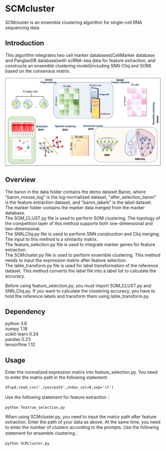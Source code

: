 # SCMcluster
SCMcluster is an ensemble clustering algorithm for single-cell RNA sequencing data.

## Introduction
This algorithm integrates two cell marker databases(CellMarker database and PanglaoDB database)with scRNA-seq data for feature extraction, and constructs an ensemble clustering model(including SNN-Cliq and SOM) based on the consensus matrix.

![image](https://github.com/HaoWuLab-Bioinformatics/SCMcluster/blob/main/flowchart.png)
## Overview
The baron in the data folder contains the demo dataset Baron, where "baron_mouse_log" is the log-normalized dataset, "after_selection_baron" is the feature extraction dataset, and "baron_labels" is the label dataset. The marker folder contains the marker data merged from the marker database.    
The SOM_CLUST.py file is used to perform SOM clustering. The topology of the competition layer of this method supports both one-dimensional and two-dimensional.          
The SNN_Cliq.py file is used to perform SNN construction and Cliq merging. The input to this method is a similarity matrix.     
The feature_selection.py file is used to integrate marker genes for feature extraction.            
The SCMcluster.py file is used to perform ensemble clustering. This method needs to input the expression matrix after feature selection.         
The lable_transform.py file is used for label transformation of the reference dataset. This method converts the label file into a label list to calculate the accuracy.

Before using feature_selection.py, you must import SOM_CLUST.py and SNN_Cliq.py. If you want to calculate the clustering accuracy, you have to hold the reference labels and transform them using lable_transform.py.

## Dependency
python 3.6    
numpy 1.19  
scikit-learn 0.24   
pandas 0.23   
tensorflow 1.12 

## Usage
Enter the normalized expression matrix into feature_selection.py. You need to enter the matrix path in the following statement: 

` df=pd.read_csv('./yourpath',index_col=0,sep='\t') `    

Use the following statement for feature extraction：    

` python featrue_selection.py `

When using SCMcluster.py, you need to input the matrix path after feature extraction. Enter the path of your data as above. At the same time, you need to enter the number of clusters according to the prompts. Use the following statement for ensemble clustering：

` python SCMcluster.py `
